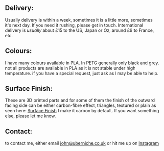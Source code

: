 ## Delivery:
Usually delivery is within a week, sometimes it is a little more, sometimes it's next day. If you need it rushing, please get in touch. International delivery is _usually_ about £15 to the US, Japan or Oz, around £9 to France, etc. 
## Colours:
I have many colours available in PLA. In PETG generally only black and grey. not all products are available in PLA as it is not stable under high temperature. if you have a special request, just ask as I may be able to help.

## Surface Finish: 
These are 3D printed parts and for some of them the finish of the outward facing side can be either carbon-fibre effect, triangles, textured or plain as seen here: [Surface Finish](/finish) 
I make it carbon by default. If you want something else, please let me know. 

## Contact:
to contact me, either email <john@uberniche.co.uk> or hit me up on [Instagram](https://www.instagram.com/uber.niche/)